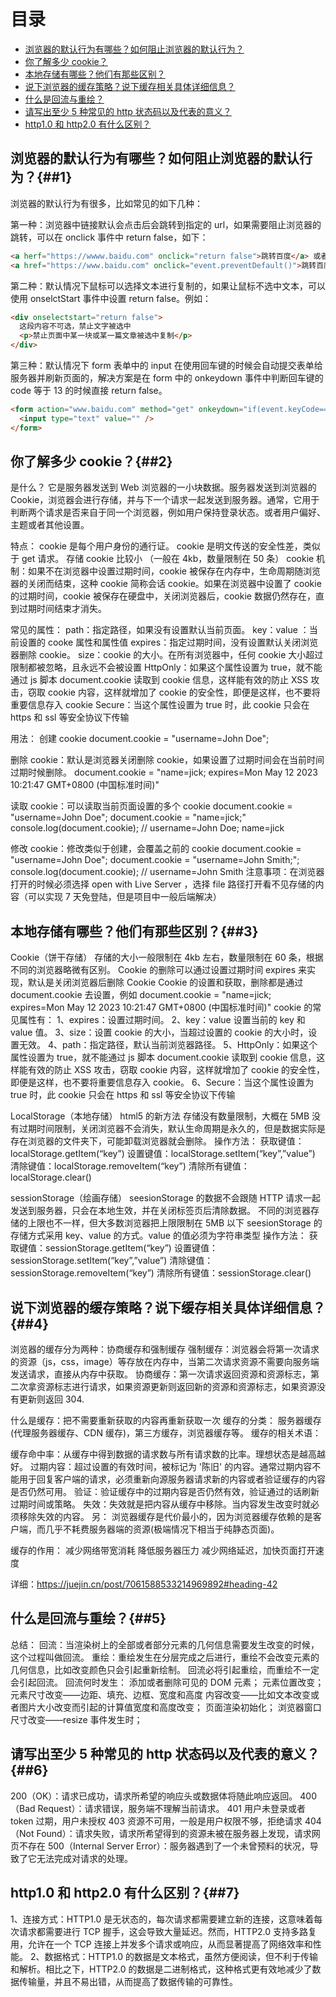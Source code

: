 # 目录

- [浏览器的默认行为有哪些？如何阻止浏览器的默认行为？](##1)
- [你了解多少 cookie？](##2)
- [本地存储有哪些？他们有那些区别？](##3)
- [说下浏览器的缓存策略？说下缓存相关具体详细信息？](##4)
- [什么是回流与重绘？](##5)
- [请写出至少 5 种常见的 http 状态码以及代表的意义？](##6)
- [http1.0 和 http2.0 有什么区别？](##7)

## 浏览器的默认行为有哪些？如何阻止浏览器的默认行为？{##1}

浏览器的默认行为有很多，比如常见的如下几种：

第一种：浏览器中链接默认会点击后会跳转到指定的 url，如果需要阻止浏览器的跳转，可以在 onclick 事件中 return false，如下：

```html
<a herf="https://wwww.baidu.com" onclick="return false">跳转百度</a> 或者
<a href="https://www.baidu.com" onclick="event.preventDefault()">跳转百度</a>
```

第二种：默认情况下鼠标可以选择文本进行复制的，如果让鼠标不选中文本，可以使用 onselctStart 事件中设置 return false。例如：

```html
<div onselectstart="return false">
  这段内容不可选，禁止文字被选中
  <p>禁止页面中某一块或某一篇文章被选中复制</p>
</div>
```

第三种：默认情况下 form 表单中的 input 在使用回车键的时候会自动提交表单给服务器并刷新页面的，解决方案是在 form 中的 onkeydown 事件中判断回车键的 code 等于 13 的时候直接 return false。

```html
<form action="www.baidu.com" method="get" onkeydown="if(event.keyCode==13){return false;}">
  <input type="text" value="" />
</form>
```

## 你了解多少 cookie？{##2}

是什么？
它是服务器发送到 Web 浏览器的一小块数据。服务器发送到浏览器的 Cookie，浏览器会进行存储，并与下一个请求一起发送到服务器。通常，它用于判断两个请求是否来自于同一个浏览器，例如用户保持登录状态。或者用户偏好、主题或者其他设置。

特点：
cookie 是每个用户身份的通行证。
cookie 是明文传送的安全性差，类似于 get 请求。
存储 cookie 比较小 （一般在 4kb，数量限制在 50 条）
cookie 机制：如果不在浏览器中设置过期时间，cookie 被保存在内存中，生命周期随浏览器的关闭而结束，这种 cookie 简称会话 cookie。如果在浏览器中设置了 cookie 的过期时间，cookie 被保存在硬盘中，关闭浏览器后，cookie 数据仍然存在，直到过期时间结束才消失。

常见的属性：
path：指定路径，如果没有设置默认当前页面。
key：value ：当前设置的 cooke 属性和属性值
expires：指定过期时间，没有设置默认关闭浏览器删除 cookie。
size：cookie 的大小。在所有浏览器中，任何 cookie 大小超过限制都被忽略，且永远不会被设置
HttpOnly：如果这个属性设置为 true，就不能通过 js 脚本 document.cookie 读取到 cookie 信息，这样能有效的防止 XSS 攻击，窃取 cookie 内容，这样就增加了 cookie 的安全性，即便是这样，也不要将重要信息存入 cookie
Secure：当这个属性设置为 true 时，此 cookie 只会在 https 和 ssl 等安全协议下传输

用法：
创建 cookie
document.cookie = "username=John Doe";

删除 cookie：默认是浏览器关闭删除 cookie，如果设置了过期时间会在当前时间过期时候删除。
document.cookie = "name=jick; expires=Mon May 12 2023 10:21:47 GMT+0800 (中国标准时间)"

读取 cookie：可以读取当前页面设置的多个 cookie
document.cookie = "username=John Doe";
document.cookie = "name=jick;"
console.log(document.cookie); // username=John Doe; name=jick

修改 cookie：修改类似于创建，会覆盖之前的 cookie
document.cookie = "username=John Doe";
document.cookie = "username=John Smith;";
console.log(document.cookie); // username=John Smith
注意事项：在浏览器打开的时候必须选择 open with Live Server ，选择 file 路径打开看不见存储的内容（可以实现 7 天免登陆，但是项目中一般后端解决）

## 本地存储有哪些？他们有那些区别？{##3}

Cookie（饼干存储）
存储的大小一般限制在 4kb 左右，数量限制在 60 条，根据不同的浏览器略微有区别。
Cookie 的删除可以通过设置过期时间 expires 来实现，默认是关闭浏览器后删除 Cookie
Cookie 的设置和获取，删除都是通过 document.cookie 去设置，例如 document.cookie = "name=jick; expires=Mon May 12 2023 10:21:47 GMT+0800 (中国标准时间)"
cookie 的常见属性有：
1、expires：设置过期时间。
2、key：value 设置当前的 key 和 value 值。
3、size：设置 cookie 的大小，当超过设置的 cookie 的大小时，设置无效。
4、path：指定路径，默认当前浏览器路径。
5、HttpOnly：如果这个属性设置为 true，就不能通过 js 脚本 document.cookie 读取到 cookie 信息，这样能有效的防止 XSS 攻击，窃取 cookie 内容，这样就增加了 cookie 的安全性，即便是这样，也不要将重要信息存入 cookie。
6、Secure：当这个属性设置为 true 时，此 cookie 只会在 https 和 ssl 等安全协议下传输

LocalStorage（本地存储）
html5 的新方法
存储没有数量限制，大概在 5MB
没有过期时间限制，关闭浏览器不会消失，默认生命周期是永久的，但是数据实际是存在浏览器的文件夹下，可能卸载浏览器就会删除。
操作方法：
获取键值：localStorage.getItem(“key”)
设置键值：localStorage.setItem(“key”,”value”)
清除键值：localStorage.removeItem(“key”)
清除所有键值：localStorage.clear()

sessionStorage（绘画存储）
seesionStorage 的数据不会跟随 HTTP 请求一起发送到服务器，只会在本地生效，并在关闭标签页后清除数据。
不同的浏览器存储的上限也不一样，但大多数浏览器把上限限制在 5MB 以下
seesionStorage 的存储方式采用 key、value 的方式。value 的值必须为字符串类型
操作方法：
获取键值：sessionStorage.getItem(“key”)
设置键值：sessionStorage.setItem(“key”,”value”)
清除键值：sessionStorage.removeItem(“key”)
清除所有键值：sessionStorage.clear()

## 说下浏览器的缓存策略？说下缓存相关具体详细信息？{##4}

浏览器的缓存分为两种：协商缓存和强制缓存
强制缓存：浏览器会将第一次请求的资源（js，css，image）等存放在内存中，当第二次请求资源不需要向服务端发送请求，直接从内存中获取。
协商缓存：第一次请求返回资源和资源标志，第二次拿资源标志进行请求，如果资源更新则返回新的资源和资源标志，如果资源没有更新则返回 304.

什么是缓存：把不需要重新获取的内容再重新获取一次
缓存的分类：
服务器缓存(代理服务器缓存、CDN 缓存)，第三方缓存，浏览器缓存等。
缓存的相关术语：

缓存命中率：从缓存中得到数据的请求数与所有请求数的比率。理想状态是越高越好。
过期内容：超过设置的有效时间，被标记为 '陈旧' 的内容。通常过期内容不能用于回复客户端的请求，必须重新向源服务器请求新的内容或者验证缓存的内容是否仍然可用。
验证：验证缓存中的过期内容是否仍然有效，验证通过的话刷新过期时间或策略。
失效：失效就是把内容从缓存中移除。当内容发生改变时就必须移除失效的内容。
另： 浏览器缓存是代价最小的，因为浏览器缓存依赖的是客户端，而几乎不耗费服务器端的资源(极端情况下相当于纯静态页面)。

缓存的作用：
减少网络带宽消耗
降低服务器压力
减少网络延迟，加快页面打开速度

详细：https://juejin.cn/post/7061588533214969892#heading-42

## 什么是回流与重绘？{##5}

总结：
回流：当渲染树上的全部或者部分元素的几何信息需要发生改变的时候，这个过程叫做回流。
重绘：重绘发生在分层完成之后进行，重绘不会改变元素的几何信息，比如改变颜色只会引起重新绘制。
回流必将引起重绘，而重绘不一定会引起回流。
回流何时发生：
添加或者删除可见的 DOM 元素；
元素位置改变；
元素尺寸改变——边距、填充、边框、宽度和高度
内容改变——比如文本改变或者图片大小改变而引起的计算值宽度和高度改变；
页面渲染初始化；
浏览器窗口尺寸改变——resize 事件发生时；

## 请写出至少 5 种常见的 http 状态码以及代表的意义？{##6}

200（OK）：请求已成功，请求所希望的响应头或数据体将随此响应返回。
400（Bad Request）：请求错误，服务端不理解当前请求。
401 用户未登录或者 token 过期，用户未授权
403 资源不可用，一般是用户权限不够，拒绝请求
404（Not Found）：请求失败，请求所希望得到的资源未被在服务器上发现，请求网页不存在
500（Internal Server Error）：服务器遇到了一个未曾预料的状况，导致了它无法完成对请求的处理。

## http1.0 和 http2.0 有什么区别？{##7}

1、连接方式：HTTP1.0 是无状态的，每次请求都需要建立新的连接，这意味着每次请求都需要进行 TCP 握手，这会导致大量延迟。然而，HTTP2.0 支持多路复用，允许在一个 TCP 连接上并发多个请求或响应，从而显著提高了网络效率和性能。
2、数据格式：HTTP1.0 的数据是文本格式，虽然方便阅读，但不利于传输和解析。相比之下，HTTP2.0 的数据是二进制格式，这种格式更有效地减少了数据传输量，并且不易出错，从而提高了数据传输的可靠性。
